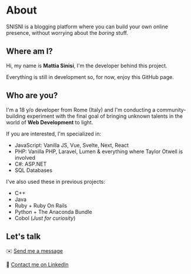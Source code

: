 # About

SNISNI is a blogging platform where you can build your own online presence, without worrying about the *boring* stuff.

## Where am I?

Hi, my name is **Mattia Sinisi**, I'm the developer behind this project.

Everything is still in development so, for now, enjoy this GitHub page.

## Who are you?

I'm a 18 y/o developer from Rome (Italy) and I'm conducting a community-building experiment with the final goal of bringing unknown talents in the world of **Web Development** to light.

If you are interested, I'm specialized in:
* JavaScript: Vanilla JS, Vue, Svelte, Next, React
* PHP: Vanilla PHP, Laravel, Lumen & everything where Taylor Otwell is involved
* C#: ASP.NET
* SQL Databases

I've also used these in previous projects:
* C++
* Java
* Ruby + Ruby On Rails
* Python + The Anaconda Bundle
* Cobol (*Just for curiosity*)

## Let's talk

✉️ [Send me a message](mailto:mattia@snisni.it)

💼 [Contact me on LinkedIn](https://www.linkedin.com/in/sinisimattia/)

